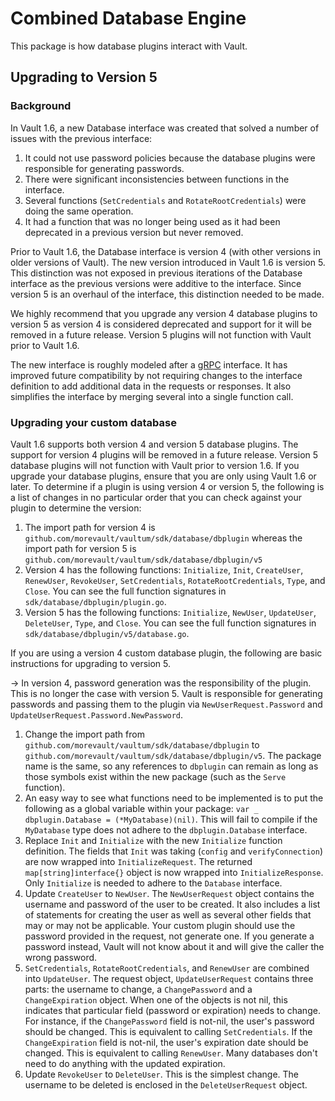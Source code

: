 # Combined Database Engine
This package is how database plugins interact with Vault.

## Upgrading to Version 5

### Background
In Vault 1.6, a new Database interface was created that solved a number of issues with the
previous interface:

1. It could not use password policies because the database plugins were responsible for
   generating passwords.
2. There were significant inconsistencies between functions in the interface.
3. Several functions (`SetCredentials` and `RotateRootCredentials`) were doing the same operation.
4. It had a function that was no longer being used as it had been deprecated in a previous version
   but never removed.

Prior to Vault 1.6, the Database interface is version 4 (with other versions in older versions of
Vault). The new version introduced in Vault 1.6 is version 5. This distinction was not exposed in
previous iterations of the Database interface as the previous versions were additive to the
interface. Since version 5 is an overhaul of the interface, this distinction needed to be made.

We highly recommend that you upgrade any version 4 database plugins to version 5 as version 4 is
considered deprecated and support for it will be removed in a future release. Version 5 plugins
will not function with Vault prior to Vault 1.6.

The new interface is roughly modeled after a [gRPC](https://grpc.io/) interface. It has improved
future compatibility by not requiring changes to the interface definition to add additional data
in the requests or responses. It also simplifies the interface by merging several into a single
function call.

### Upgrading your custom database

Vault 1.6 supports both version 4 and version 5 database plugins. The support for version 4
plugins will be removed in a future release. Version 5 database plugins will not function with
Vault prior to version 1.6. If you upgrade your database plugins, ensure that you are only using
Vault 1.6 or later. To determine if a plugin is using version 4 or version 5, the following is a
list of changes in no particular order that you can check against your plugin to determine
the version:

1. The import path for version 4 is `github.com/morevault/vaultum/sdk/database/dbplugin`
   whereas the import path for version 5 is `github.com/morevault/vaultum/sdk/database/dbplugin/v5`
2. Version 4 has the following functions: `Initialize`, `Init`, `CreateUser`, `RenewUser`,
   `RevokeUser`, `SetCredentials`, `RotateRootCredentials`, `Type`, and `Close`. You can see the
   full function signatures in `sdk/database/dbplugin/plugin.go`.
3. Version 5 has the following functions: `Initialize`, `NewUser`, `UpdateUser`, `DeleteUser`,
   `Type`, and `Close`. You can see the full function signatures in
   `sdk/database/dbplugin/v5/database.go`.

If you are using a version 4 custom database plugin, the following are basic instructions
for upgrading to version 5.

-> In version 4, password generation was the responsibility of the plugin. This is no longer
   the case with version 5. Vault is responsible for generating passwords and passing them to
   the plugin via `NewUserRequest.Password` and `UpdateUserRequest.Password.NewPassword`.

1. Change the import path from `github.com/morevault/vaultum/sdk/database/dbplugin` to
   `github.com/morevault/vaultum/sdk/database/dbplugin/v5`. The package name is the same, so any
   references to `dbplugin` can remain as long as those symbols exist within the new package
   (such as the `Serve` function).
2. An easy way to see what functions need to be implemented is to put the following as a
   global variable within your package: `var _ dbplugin.Database = (*MyDatabase)(nil)`. This
   will fail to compile if the `MyDatabase` type does not adhere to the
   `dbplugin.Database` interface.
3. Replace `Init` and `Initialize` with the new `Initialize` function definition. The fields that
   `Init` was taking (`config` and `verifyConnection`) are now wrapped into `InitializeRequest`.
   The returned `map[string]interface{}` object is now wrapped into `InitializeResponse`.
   Only `Initialize` is needed to adhere to the `Database` interface.
4. Update `CreateUser` to `NewUser`. The `NewUserRequest` object contains the username and
   password of the user to be created. It also includes a list of statements for creating the
   user as well as several other fields that may or may not be applicable. Your custom plugin
   should use the password provided in the request, not generate one. If you generate a password
   instead, Vault will not know about it and will give the caller the wrong password.
5. `SetCredentials`, `RotateRootCredentials`, and `RenewUser` are combined into `UpdateUser`.
   The request object, `UpdateUserRequest` contains three parts: the username to change, a
   `ChangePassword` and a `ChangeExpiration` object. When one of the objects is not nil, this
   indicates that particular field (password or expiration) needs to change. For instance, if
   the `ChangePassword` field is not-nil, the user's password should be changed. This is
   equivalent to calling `SetCredentials`. If the `ChangeExpiration` field is not-nil, the
   user's expiration date should be changed. This is equivalent to calling `RenewUser`.
   Many databases don't need to do anything with the updated expiration.
6. Update `RevokeUser` to `DeleteUser`. This is the simplest change. The username to be
   deleted is enclosed in the `DeleteUserRequest` object.

